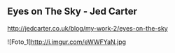 ## Eyes on The Sky - Jed Carter

http://jedcarter.co.uk/blog/my-work-2/eyes-on-the-sky

![Foto_1]http://i.imgur.com/eWWFYaN.jpg
